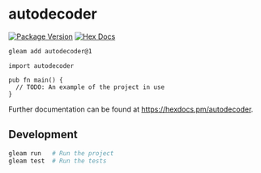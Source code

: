# autodecoder

[![Package Version](https://img.shields.io/hexpm/v/autodecoder)](https://hex.pm/packages/autodecoder)
[![Hex Docs](https://img.shields.io/badge/hex-docs-ffaff3)](https://hexdocs.pm/autodecoder/)

```sh
gleam add autodecoder@1
```
```gleam
import autodecoder

pub fn main() {
  // TODO: An example of the project in use
}
```

Further documentation can be found at <https://hexdocs.pm/autodecoder>.

## Development

```sh
gleam run   # Run the project
gleam test  # Run the tests
```
